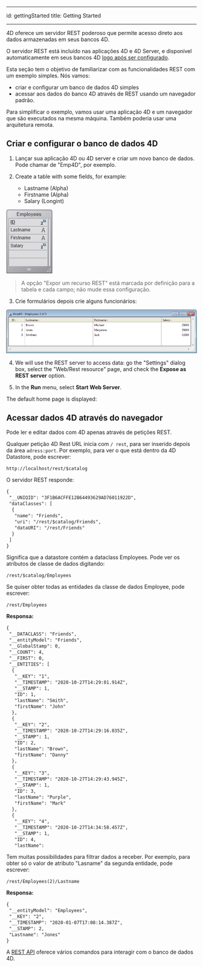 - - -
id: gettingStarted title: Getting Started
- - -

4D oferece um servidor REST poderoso que permite acesso direto aos dados armazenadas em seus bancos 4D.

O servidor REST está incluído nas aplicações 4D e 4D Server, e disponível automaticamente em seus bancos 4D [logo após ser configurado](configuration.md).

Esta seção tem o objetivo de familiarizar com as funcionalidades REST com um exemplo simples. Nós vamos:
- criar e configurar um banco de dados 4D simples
- acessar aos dados do banco 4D através de REST usando um navegador padrão.

Para simplificar o exemplo, vamos usar uma aplicação 4D e um navegador que são executados na mesma máquina. Também poderia usar uma arquitetura remota.



## Criar e configurar o banco de dados 4D

1. Lançar sua aplicação 4D ou 4D server e criar um novo banco de dados. Pode chamar de "Emp4D", por exemplo.

2. Create a table with some fields, for example:
    - Lastname (Alpha)
    - Firstname (Alpha)
    - Salary (Longint)

![](../assets/en/REST/getstarted1.png)

> A opção "Expor um recurso REST" está marcada por definição para a tabela e cada campo; não mude essa configuração.

3. Crie formulários depois crie alguns funcionários:

![](../assets/en/REST/getstarted2.png)

4. We will use the REST server to access data: go the "Settings" dialog box, select the "Web/Rest resource" page, and check the **Expose as REST server** option.

5. In the **Run** menu, select **Start Web Server**.

The default home page is displayed:


## Acessar dados 4D através do navegador

Pode ler e editar dados com 4D apenas através de petições REST.

Qualquer petição 4D Rest URL  inicia com `/ rest`, para ser inserido depois da área `adress:port`. Por exemplo, para ver o que está dentro da 4D Datastore, pode escrever:

```
http://localhost/rest/$catalog
```

O servidor REST responde:

```
{
 "__UNIQID": "3F1B6ACFFE12B64493629AD76011922D",
 "dataClasses": [
  {
   "name": "Friends",
   "uri": "/rest/$catalog/Friends",
   "dataURI": "/rest/Friends"
  }
 ]
}
```

Significa que a datastore contém a dataclass Employees. Pode ver os atributos de classe de dados digitando:

```
/rest/$catalog/Employees
```

Se quiser obter todas as entidades da classe de dados Employee, pode escrever:

```
/rest/Employees
```

**Responsa:**

```
{
 "__DATACLASS": "Friends",
 "__entityModel": "Friends",
 "__GlobalStamp": 0,
 "__COUNT": 4,
 "__FIRST": 0,
 "__ENTITIES": [
  {
   "__KEY": "1",
   "__TIMESTAMP": "2020-10-27T14:29:01.914Z",
   "__STAMP": 1,
   "ID": 1,
   "lastName": "Smith",
   "firstName": "John"
  },
  {
   "__KEY": "2",
   "__TIMESTAMP": "2020-10-27T14:29:16.035Z",
   "__STAMP": 1,
   "ID": 2,
   "lastName": "Brown",
   "firstName": "Danny"
  },
  {
   "__KEY": "3",
   "__TIMESTAMP": "2020-10-27T14:29:43.945Z",
   "__STAMP": 1,
   "ID": 3,
   "lastName": "Purple",
   "firstName": "Mark"
  },
  {
   "__KEY": "4",
   "__TIMESTAMP": "2020-10-27T14:34:58.457Z",
   "__STAMP": 1,
   "ID": 4,
   "lastName":
```

Tem muitas possibilidades para filtrar dados a receber. Por exemplo, para obter só o valor de atributo "Lasname" da segunda entidade, pode escrever:

```
/rest/Employees(2)/Lastname
```

**Responsa:**

```
{
 "__entityModel": "Employees",
 "__KEY": "2",
 "__TIMESTAMP": "2020-01-07T17:08:14.387Z",
 "__STAMP": 2,
 "Lastname": "Jones"
}
```

A [REST API](REST_requests.md) oferece vários comandos para interagir com o banco de dados 4D.  
